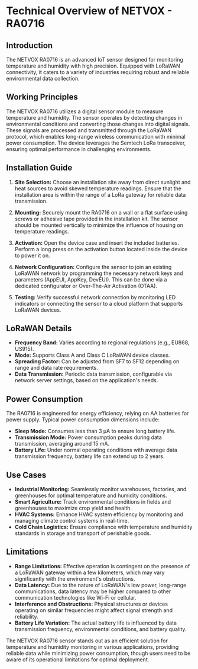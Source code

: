 # Technical Overview of NETVOX - RA0716

## Introduction
The NETVOX RA0716 is an advanced IoT sensor designed for monitoring temperature and humidity with high precision. Equipped with LoRaWAN connectivity, it caters to a variety of industries requiring robust and reliable environmental data collection.

## Working Principles
The NETVOX RA0716 utilizes a digital sensor module to measure temperature and humidity. The sensor operates by detecting changes in environmental conditions and converting those changes into digital signals. These signals are processed and transmitted through the LoRaWAN protocol, which enables long-range wireless communication with minimal power consumption. The device leverages the Semtech LoRa transceiver, ensuring optimal performance in challenging environments.

## Installation Guide
1. **Site Selection:** Choose an installation site away from direct sunlight and heat sources to avoid skewed temperature readings. Ensure that the installation area is within the range of a LoRa gateway for reliable data transmission.

2. **Mounting:** Securely mount the RA0716 on a wall or a flat surface using screws or adhesive tape provided in the installation kit. The sensor should be mounted vertically to minimize the influence of housing on temperature readings.

3. **Activation:** Open the device case and insert the included batteries. Perform a long press on the activation button located inside the device to power it on.

4. **Network Configuration:** Configure the sensor to join an existing LoRaWAN network by programming the necessary network keys and parameters (AppEUI, AppKey, DevEUI). This can be done via a dedicated configurator or Over-The-Air Activation (OTAA).

5. **Testing:** Verify successful network connection by monitoring LED indicators or connecting the sensor to a cloud platform that supports LoRaWAN devices.

## LoRaWAN Details
- **Frequency Band:** Varies according to regional regulations (e.g., EU868, US915).
- **Mode:** Supports Class A and Class C LoRaWAN device classes.
- **Spreading Factor:** Can be adjusted from SF7 to SF12 depending on range and data rate requirements.
- **Data Transmission:** Periodic data transmission, configurable via network server settings, based on the application's needs.

## Power Consumption
The RA0716 is engineered for energy efficiency, relying on AA batteries for power supply. Typical power consumption dimensions include:
- **Sleep Mode:** Consumes less than 3 µA to ensure long battery life.
- **Transmission Mode:** Power consumption peaks during data transmission, averaging around 15 mA.
- **Battery Life:** Under normal operating conditions with average data transmission frequency, battery life can extend up to 2 years.

## Use Cases
- **Industrial Monitoring:** Seamlessly monitor warehouses, factories, and greenhouses for optimal temperature and humidity conditions.
- **Smart Agriculture:** Track environmental conditions in fields and greenhouses to maximize crop yield and health.
- **HVAC Systems:** Enhance HVAC system efficiency by monitoring and managing climate control systems in real-time.
- **Cold Chain Logistics:** Ensure compliance with temperature and humidity standards in storage and transport of perishable goods.

## Limitations
- **Range Limitations:** Effective operation is contingent on the presence of a LoRaWAN gateway within a few kilometers, which may vary significantly with the environment's obstructions.
- **Data Latency:** Due to the nature of LoRaWAN's low power, long-range communications, data latency may be higher compared to other communication technologies like Wi-Fi or cellular.
- **Interference and Obstructions:** Physical structures or devices operating on similar frequencies might affect signal strength and reliability.
- **Battery Life Variation:** The actual battery life is influenced by data transmission frequency, environmental conditions, and battery quality.

The NETVOX RA0716 sensor stands out as an efficient solution for temperature and humidity monitoring in various applications, providing reliable data while minimizing power consumption, though users need to be aware of its operational limitations for optimal deployment.